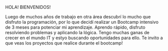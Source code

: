 HOLA! BIENVENIDOS!


Luego de muchos años de trabajo en otra área descubrí lo mucho que disfruto la programación, por lo que decidí realizar un Bootcamp intensivo de 3 meses para potenciar mi aprendizaje. Aprendo rápido, disfruto resolviendo problemas y aplicando la lógica. Tengo muchas ganas de crecer en el mundo IT y estyo buscando oportunidades para ello. Te invito a que veas los proyectos que realice durante el bootcamp!

